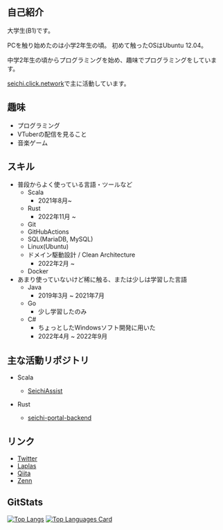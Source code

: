 自己紹介
--
大学生(B1)です。

PCを触り始めたのは小学2年生の頃。
初めて触ったOSはUbuntu 12.04。

中学2年生の頃からプログラミングを始め、趣味でプログラミングをしています。

[seichi.click.network](https://github.com/GiganticMinecraft)で主に活動しています。

趣味
--
- プログラミング
- VTuberの配信を見ること
- 音楽ゲーム

スキル
--
- 普段からよく使っている言語・ツールなど
  - Scala
    - 2021年8月~
  - Rust
    - 2022年11月 ~ 
  - Git
  - GitHubActions
  - SQL(MariaDB, MySQL)
  - Linux(Ubuntu)
  - ドメイン駆動設計 / Clean Architecture
    - 2022年2月 ~ 
  - Docker
- あまり使っていないけど稀に触る、または少しは学習した言語
  - Java
    - 2019年3月 ~ 2021年7月
  - Go 
    - 少し学習したのみ
  - C#
    - ちょっとしたWindowsソフト開発に用いた
    - 2022年4月 ~ 2022年9月
  
主な活動リポジトリ
--
- Scala
  - [SeichiAssist](https://github.com/GiganticMinecraft/SeichiAssist)
 
- Rust
  - [seichi-portal-backend](https://github.com/GiganticMinecraft/seichi-portal-backend) 

リンク
--
- [Twitter](https://twitter.com/rito_528)
- [Laplas](https://lapras.com/public/3ZPOMK5)
- [Qiita](https://qiita.com/rito528)
- [Zenn](https://zenn.dev/rito528)

GitStats
--
[![Top Langs](https://github-readme-stats.vercel.app/api?username=rito528&count_private=true&show_icons=true
)](https://github.com/anuraghazra/github-readme-stats)
[![Top Languages Card](https://github-readme-stats.vercel.app/api/top-langs/?username=rito528&layout=compact)]((https://github.com/anuraghazra/github-readme-stats)
)
